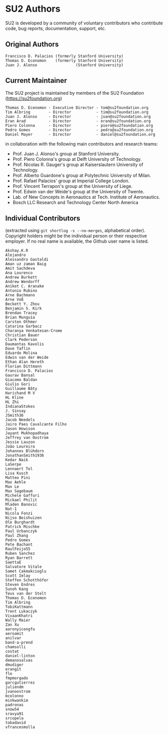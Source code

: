 # SU2 Authors #

SU2 is developed by a community of voluntary contributors who contribute code, bug reports, documentation, support, etc.

## Original Authors ##

```
Francisco D. Palacios (formerly Stanford University)
Thomas D. Economon    (formerly Stanford University)
Juan J. Alonso                 (Stanford University)
```

## Current Maintainer ##

The SU2 project is maintained by members of the SU2 Foundation (https://su2foundation.org)

```
Thomas D. Economon - Executive Director - tom@su2foundation.org
Tim Albring        - Director           - tim@su2foundation.org
Juan J. Alonso     - Director           - juan@su2foundation.org
Eran Arad          - Director           - eran@su2foundation.org
Piero Colonna      - Director           - piero@su2foundation.org
Pedro Gomes        - Director           - pedro@su2foundation.org
Daniel Mayer       - Director           - daniel@su2foundation.org
```

in collaboration with the following main contributors and research teams:

- Prof. Juan J. Alonso's group at Stanford University.
- Prof. Piero Colonna's group at Delft University of Technology.
- Prof. Nicolas R. Gauger's group at Kaiserslautern University of Technology.
- Prof. Alberto Guardone's group at Polytechnic University of Milan.
- Prof. Rafael Palacios' group at Imperial College London.
- Prof. Vincent Terrapon's group at the University of Liege.
- Prof. Edwin van der Weide's group at the University of Twente.
- Lab. of New Concepts in Aeronautics at Tech. Institute of Aeronautics.
- Bosch LLC Research and Technology Center North America


## Individual Contributors ##

(extracted using `git shortlog -s --no-merges`, alphabetical order).
Copyright holders might be the individual person or their respective employer. If no real name is available, the Github user name is listed.

```
Akshay.K.R
Alejandro
Alessandro Gastaldi
Aman uz zaman Baig
Amit Sachdeva
Ana Lourenco
Andrew Burkett
Andrew Wendorff
Aniket C. Aranake
Antonio Rubino
Arne Bachmann
Arne Voß
Beckett Y. Zhou
Benjamin S. Kirk
Brendan Tracey
Brian Munguía
Carsten Othmer
Catarina Garbacz
Charanya Venkatesan-Crome
Christian Bauer
Clark Pederson
Daumantas Kavolis
Dave Taflin
Eduardo Molina
Edwin van der Weide
Ethan Alan Hereth
Florian Dittmann
Francisco D. Palacios
Gaurav Bansal
Giacomo Baldan
Giulio Gori
Guillaume Bâty
Harichand M V
HL Kline
HL Zhi
IndianaStokes
J. Sinsay
JSmith36
Jacob Needels
Jairo Paes Cavalcante Filho
Jason Howison
Jayant Mukhopadhaya
Jeffrey van Oostrom
Jessie Lauzon
João Loureiro
Johannes Blühdorn
JonathanSmith1936
Kedar Naik
LaSerpe
Lennaert Tol
Lisa Kusch
Matteo Pini
Max Aehle
Max Le
Max Sagebaum
Michele Gaffuri
Mickael Philit
Mladen Banovic
Nat-1
Nicola Fonzi
Nijso Beishuizen
Ole Burghardt
Patrick Mischke
Paul Urbanczyk
Paul Zhang
Pedro Gomes
Pete Bachant
RaulFeijo55
Ruben Sanchez
Ryan Barrett
SaettaE
Salvatore Vitale
Samet Cakmakcioglu
Scott Imlay
Steffen Schotthöfer
Steven Endres
Sunoh Kang
Teus van der Stelt
Thomas D. Economon
Tim Albring
TobiKattmann
Trent Lukaczyk
VivaanKhatri
Wally Maier
Zan Xu
aaronyicongfu
aeroamit
anilvar
band-a-prend
chamsolli
costat
daniel-linton
demanosalvas
dmudiger
erangit
flo
fmpmorgado
garcgutierrez
juliendm
jvanoostrom
mcolonno
minkwankim
padronas
snow54
sravya91
srcopela
tobadavid
vfrancesmolla
```

